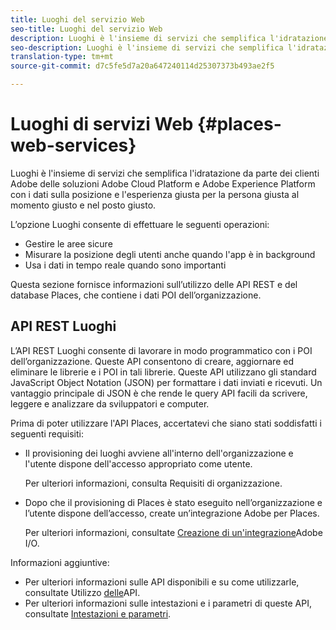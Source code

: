 ```yaml
---
title: Luoghi del servizio Web
seo-title: Luoghi del servizio Web
description: Luoghi è l'insieme di servizi che semplifica l'idratazione da parte dei clienti Adobe delle soluzioni Adobe Experience Cloud e Adobe Experience Platform con i dati sulla posizione e l'esperienza giusta per la persona giusta al momento giusto e nel posto giusto.
seo-description: Luoghi è l'insieme di servizi che semplifica l'idratazione da parte dei clienti Adobe delle soluzioni Adobe Experience Cloud e Adobe Experience Platform con i dati sulla posizione e l'esperienza giusta per la persona giusta al momento giusto e nel posto giusto.
translation-type: tm+mt
source-git-commit: d7c5fe5d7a20a647240114d25307373b493ae2f5

---
```



# Luoghi di servizi Web {#places-web-services}

Luoghi è l'insieme di servizi che semplifica l'idratazione da parte dei clienti Adobe delle soluzioni Adobe Cloud Platform e Adobe Experience Platform con i dati sulla posizione e l'esperienza giusta per la persona giusta al momento giusto e nel posto giusto.

L’opzione Luoghi consente di effettuare le seguenti operazioni:

* Gestire le aree sicure
* Misurare la posizione degli utenti anche quando l'app è in background
* Usa i dati in tempo reale quando sono importanti

Questa sezione fornisce informazioni sull’utilizzo delle API REST e del database Places, che contiene i dati POI dell’organizzazione.

## API REST Luoghi

L’API REST Luoghi consente di lavorare in modo programmatico con i POI dell’organizzazione. Queste API consentono di creare, aggiornare ed eliminare le librerie e i POI in tali librerie. Queste API utilizzano gli standard JavaScript Object Notation (JSON) per formattare i dati inviati e ricevuti. Un vantaggio principale di JSON è che rende le query API facili da scrivere, leggere e analizzare da sviluppatori e computer.

Prima di poter utilizzare l'API Places, accertatevi che siano stati soddisfatti i seguenti requisiti:

* Il provisioning dei luoghi avviene all'interno dell'organizzazione e l'utente dispone dell'accesso appropriato come utente.

   Per ulteriori informazioni, consulta Requisiti [](/help/places-rest-apis/organizational-requirements.md)di organizzazione.

* Dopo che il provisioning di Places è stato eseguito nell’organizzazione e l’utente dispone dell’accesso, create un’integrazione Adobe per Places.

   Per ulteriori informazioni, consultate [Creazione di un'integrazione](/help/places-rest-apis/adobe-i-o-integration/create-a-places-integration.md)Adobe I/O.

Informazioni aggiuntive:

* Per ulteriori informazioni sulle API disponibili e su come utilizzarle, consultate Utilizzo [delle](/help/places-rest-apis/api-usage/api-usage.md)API.
* Per ulteriori informazioni sulle intestazioni e i parametri di queste API, consultate [Intestazioni e parametri](/help/places-rest-apis/api-usage/headers-and-parameters.md).

